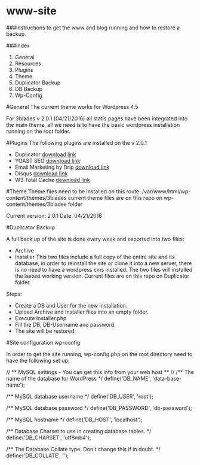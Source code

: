 # www-site
###Instructions to get the www and blog running and how to restore a backup.

###Index

1. General 
2. Resources
  1. Plugins
  2. Theme
  3. Duplicator Backup
  4. DB Backup
  5. Wp-Config

#General 
The current theme works for Wordpress 4.5

For 3blades v 2.0.1 (04/21/2016) all statis pages have been integrated into the main theme, all we need is to have the basic wordpress installation running on the root folder.


#Plugins
The following plugins are installed on the v 2.0.1
* Duplicator [download link](https://wordpress.org/plugins/duplicator/)
* YOAST SEO [download link](https://wordpress.org/plugins/wordpress-seo/)
* Email Marketing by Drip [download link](https://wordpress.org/plugins/email-marketing/)
* Disqus [download link](https://wordpress.org/plugins/disqus-comment-system/)
* W3 Total Cache [download link](https://wordpress.org/plugins/w3-total-cache/) 

#Theme
Theme files need to be installed on this route: /var/www/html/wp-content/themes/3blades
current theme files are on this repo on wp-content/themes/3blades folder

Current version: 2.0.1
Date: 04/21/2016

#Duplicator Backup

A full back up of the site is done every week and exported into two files:
* Archive
* Installer
This two files include a full copy of the entire site and its database, in order to reinstall the site or clone it into a new server, there is no need to have a wordpress cms installed. The two files will installed the lastest working version.
Current files are on this repo on Duplicator folder.

Steps:
* Create a DB and User for the new installation.
* Upload Archive and Installer files into an empty folder.
* Execute Installer.php
* Fill the DB, DB-Username and password.
* The site will be restored.

#Site configuration wp-config

In order to get the site running, wp-config.php on the root directory need to have the following set up:

// ** MySQL settings - You can get this info from your web host ** //
/** The name of the database for WordPress */
define('DB_NAME', 'data-base-name');

/** MySQL database username */
define('DB_USER', 'root');

/** MySQL database password */
define('DB_PASSWORD', 'db-password');

/** MySQL hostname */
define('DB_HOST', 'localhost');

/** Database Charset to use in creating database tables. */
define('DB_CHARSET', 'utf8mb4');

/** The Database Collate type. Don't change this if in doubt. */
define('DB_COLLATE', '');






